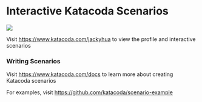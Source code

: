 # Interactive Katacoda Scenarios

[![](http://shields.katacoda.com/katacoda/jackyhua/count.svg)](https://www.katacoda.com/jackyhua "Get your profile on Katacoda.com")

Visit https://www.katacoda.com/jackyhua to view the profile and interactive scenarios

### Writing Scenarios
Visit https://www.katacoda.com/docs to learn more about creating Katacoda scenarios

For examples, visit https://github.com/katacoda/scenario-example
